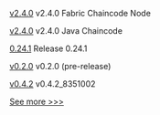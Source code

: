 
[v2.4.0](https://github.com/hyperledger/fabric-chaincode-node/releases/tag/v2.4.0) v2.4.0 Fabric Chaincode Node

[v2.4.0](https://github.com/hyperledger/fabric-chaincode-java/releases/tag/v2.4.0) v2.4.0 Java Chaincode

[0.24.1](https://github.com/hyperledger/aries-vcx/releases/tag/0.24.1) Release 0.24.1

[v0.2.0](https://github.com/hyperledger/fabric-gateway/releases/tag/v0.2.0) v0.2.0 (pre-release)

[v0.4.2](https://github.com/hyperledger/firefly-ui/releases/tag/v0.4.2) v0.4.2_8351002


[See more >>>](https://start-here.hyperledger.org/releases)
